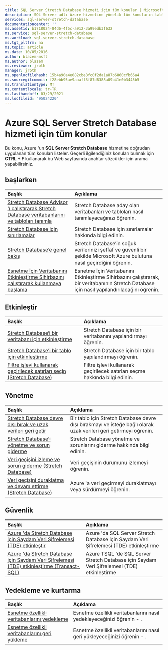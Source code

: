 ```yaml
---
title: SQL Server Stretch Database hizmeti için tüm konular | Microsoft Docs
description: SQL Server adlı Azure hizmetine yönelik tüm konuların tablosu https://azure.microsoft.com/documentation/articles/ , başlık ve açıklama Stretch Database.
services: sql-server-stretch-database
documentationcenter: ''
ms.assetid: b1718024-84d6-4f5c-a912-3a99edb3f632
ms.service: sql-server-stretch-database
ms.workload: sql-server-stretch-database
ms.tgt_pltfrm: na
ms.topic: article
ms.date: 10/05/2016
author: blazem-msft
ms.author: blazem
ms.reviewer: jroth
manager: jroth
ms.openlocfilehash: 15b4a90a4e082cbe8fc0f2da1a87b6860cfb66a4
ms.sourcegitcommit: f28ebb95ae9aaaff3f87d8388a09b41e0b3445b5
ms.translationtype: MT
ms.contentlocale: tr-TR
ms.lasthandoff: 03/29/2021
ms.locfileid: "95024220"
---
```

# <a name="all-topics-for-azure-sql-server-stretch-database-service"></a>Azure SQL Server Stretch Database hizmeti için tüm konular
Bu konu, Azure 'un **SQL Server Stretch Database** hizmetine doğrudan uygulanan tüm konuları listeler. Geçerli ilgilendiğiniz konuları bulmak için **CTRL + F** kullanarak bu Web sayfasında anahtar sözcükler için arama yapabilirsiniz.

## <a name="get-started"></a>başlarken
| Başlık | Açıklama |
|:--- |:--- |
|[Stretch Database Advisor 'ı çalıştırarak Stretch Database veritabanlarını ve tabloları tanımla](/sql/sql-server/stretch-database/stretch-database-databases-and-tables-stretch-database-advisor) |Stretch Database aday olan veritabanları ve tabloları nasıl tanımlayacağınızı öğrenin. |
|[Stretch Database için sınırlamalar](/sql/sql-server/stretch-database/limitations-for-stretch-database) |Stretch Database için sınırlamalar hakkında bilgi edinin. |
|[Stretch Database’e genel bakış](/sql/sql-server/stretch-database/stretch-database) |Stretch Database’in soğuk verilerinizi şeffaf ve güvenli bir şekilde Microsoft Azure bulutuna nasıl geçirdiğini öğrenin. |
|[Esnetme İçin Veritabanını Etkinleştirme Sihirbazını çalıştırarak kullanmaya başlama](/sql/sql-server/stretch-database/get-started-by-running-the-enable-database-for-stretch-wizard) |Esnetme İçin Veritabanını Etkinleştirme Sihirbazını çalıştırarak, bir veritabanının Stretch Database için nasıl yapılandırılacağını öğrenin. |

## <a name="enable"></a>Etkinleştir
| Başlık | Açıklama |
|:--- |:--- |
|[Stretch Database‘i bir veritabanı için etkinleştirme](/sql/sql-server/stretch-database/enable-stretch-database-for-a-database) |Stretch Database için bir veritabanını yapılandırmayı öğrenin. |
|[Stretch Database’i bir tablo için etkinleştirme](/sql/sql-server/stretch-database/enable-stretch-database-for-a-table) |Stretch Database için bir tablo yapılandırmayı öğrenin. |
|[Filtre işlevi kullanarak geçirilecek satırları seçin (Stretch Database)](/sql/sql-server/stretch-database/select-rows-to-migrate-by-using-a-filter-function-stretch-database) |Filtre işlevi kullanarak geçirilecek satırları seçme hakkında bilgi edinin. |

## <a name="manage"></a>Yönetme
| Başlık | Açıklama |
|:--- |:--- |
|[Stretch Database devre dışı bırak ve uzak verileri geri getir](/sql/sql-server/stretch-database/disable-stretch-database-and-bring-back-remote-data) |Bir tablo için Stretch Database devre dışı bırakmayı ve isteğe bağlı olarak uzak verileri geri getirmeyi öğrenin. |
|[Stretch Database’i yönetme ve sorun giderme](/sql/sql-server/stretch-database/manage-and-troubleshoot-stretch-database) |Stretch Database yönetme ve sorunlarını giderme hakkında bilgi edinin. |
|[Veri geçişini izleme ve sorun giderme (Stretch Database)](/sql/sql-server/stretch-database/monitor-and-troubleshoot-data-migration-stretch-database) |Veri geçişinin durumunu izlemeyi öğrenin. |
|[Veri geçişini duraklatma ve devam ettirme (Stretch Database)](/sql/sql-server/stretch-database/pause-and-resume-data-migration-stretch-database) |Azure 'a veri geçirmeyi duraklatmayı veya sürdürmeyi öğrenin. |

## <a name="security"></a>Güvenlik
| Başlık | Açıklama |
|:--- |:--- |
|[Azure 'da Stretch Database için Saydam Veri Şifrelemesi (TDE) etkinleştir](sql-server-stretch-database-encryption-tde.md) |Azure 'da SQL Server Stretch Database için Saydam Veri Şifrelemesi (TDE) etkinleştirme |
|[Azure 'da Stretch Database için Saydam Veri Şifrelemesi (TDE) etkinleştirme (Transact-SQL)](sql-server-stretch-database-tde-tsql.md) |Azure TSQL 'de SQL Server Stretch Database için Saydam Veri Şifrelemesi (TDE) etkinleştirme |

## <a name="backup-and-recovery"></a>Yedekleme ve kurtarma
| Başlık | Açıklama |
|:--- |:--- |
|[Esnetme özellikli veritabanlarını yedekleme](/sql/sql-server/stretch-database/backup-stretch-enabled-databases-stretch-database) |Esnetme özellikli veritabanlarını nasıl yedekleyeceğinizi öğrenin \- . |
|[Esnetme özellikli veritabanlarını geri yükleme](/sql/sql-server/stretch-database/restore-stretch-enabled-databases-stretch-database) |Esnetme özellikli veritabanlarını nasıl geri yükleyeceğinizi öğrenin \- . |